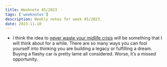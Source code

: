 ```yaml
---
title: Weeknote 45/2023
tags: ['weeknotes']
description: Weekly notes for week 45/2023.
date: 2023-11-10
---
```

- I think the idea to [never waste your midlife crisis](https://austinkleon.com/2023/07/10/never-waste-a-midlife-crisis/) will be something that I will think about for a while. There are so many ways you can fool yourself into thinking you are building a legacy or fulfilling a dream. Buying a flashy car is pretty lame all considered. Worse, it’s a missed opportunity. 